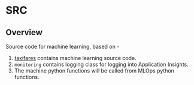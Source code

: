 # SRC

## Overview

Source code for machine learning, based on  -

1. [taxifares](taxi_fares/) contains machine learning source code.
2. `monitoring` contains logging class for logging into Application Insights.
3. The machine python functions will be called from MLOps python functions.
